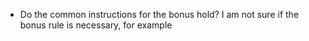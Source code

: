 * Do the common instructions for the bonus hold? I am not sure if the bonus rule is necessary, for example